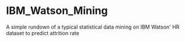 # IBM_Watson_Mining
A simple rundown of a typical statistical data mining on IBM Watson' HR dataset to predict attrition rate
